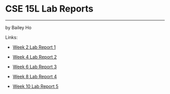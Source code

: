 # CSE 15L Lab Reports
---
by Bailey Ho

Links:

* [Week 2 Lab Report 1](lab-report-1-week-2.html)

* [Week 4 Lab Report 2](lab-report-2-week-4.html)

* [Week 6 Lab Report 3](lab-report-3-week-6.html) 

* [Week 8 Lab Report 4](lab-report-4-week-8.html)

* [Week 10 Lab Report 5](lab-report-5-week-10.html)
